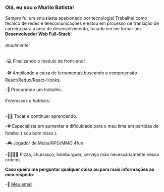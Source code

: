 

### Olá, eu sou o Murilo Batista!


Sempre fui um entusiasta apaixonado por tecnologia! Trabalhei como tecnico de redes e telecomunicações e estou em processo de transição de carreira
para a area de desenvolvimento, focado em me tornar um **Desenvolvedor Web Full-Stack**!




###### Atualmente:

-💻 Finalizando o modulo de front-end!

-🛠 Ampliando a caixa de ferramentas buscando a compreensão React/Redux/React-Hooks;

-💸 Procurando um trabalho.


###### Enteresses e hobbies:
 
-🎼🎸 Tocar e continuar aprendendo.

-⚽ Especialista em aumentar a dificuldade para o meu time em partidas de futebol ( sou bom nisso ).

-🎮 Jogador de Moba/RPG/MMO 4fun.

-🍕🍖🍔🍻 Pizza, churrasco, hamburguer, cerveja (não necessáriamente nessa ordem).



**Caso queira me perguntar qualquer coisa ou para mais informações ao meu respeito**:

-💬 [Meu email](mailto:mub4si@gmail.com)


